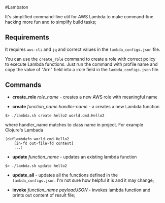 #Lambaton

It's simplified command-line util for AWS Lambda to make command-line hacking more fun and to simplify build tasks;


## Requirements

It requires `aws-cli` and `jq` and correct values in the `lambda_configs.json` file.

You can use the `create_role` command to create a role with correct policy to execute Lambda functions. Just run the command with profile name and copy the value of "Arn" field into a :role field in the `lambda_configs.json` file.


## Commands

* **create_role** *role_name* - creates a new AWS role with meaningful name 

* **create** *function_name* *handler-name* - a creates a new Lambda function

```
$> ./lambda.sh create hello2 world.cmd.Hello2
``` 

where handler_name matches to class name in project. For example Clojure's Lambada

```
(deflambdafn world.cmd.Hello2
	[in-fd out-file-fd context]
	...)
```

* **update** *function_name* - updates an existing lambda function

```
$> ./lambda.sh update hello2
```

* **update_all** - updates all the functions defined in the `lambda_configs.json`. I'm not sure how helpful it is and it may change;


* **invoke** *function_name* *payloadJSON* - invokes lambda function and prints out content of result file;
